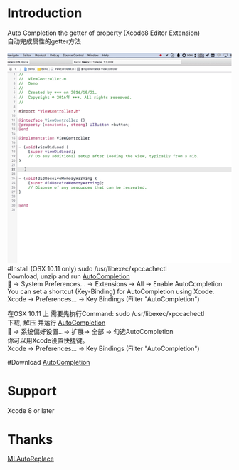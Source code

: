 # Introduction
Auto Completion the getter of property (Xcode8 Editor Extension)
<br/>
自动完成属性的getter方法
<br/>
<br/>
<img  src="demo.gif"  alt="demo.gif" />
#Install
(OSX 10.11 only) sudo /usr/libexec/xpccachectl<br/>
Download, unzip and run <a href ="https://github.com/keepyounger/AutoCompletion/blob/master/AutoCompletion.zip?raw=true"> AutoCompletion </a> <br/>
 -> System Preferences... -> Extensions -> All -> Enable AutoCompletion<br/>
You can set a shortcut (Key-Binding) for AutoCompletion using Xcode.<br/>
Xcode -> Preferences... -> Key Bindings (Filter "AutoCompletion")<br/>

在OSX 10.11 上 需要先执行Command: sudo /usr/libexec/xpccachectl<br/>
下载, 解压 并运行 <a href ="https://github.com/keepyounger/AutoCompletion/blob/master/AutoCompletion.zip?raw=true"> AutoCompletion </a> <br/>
 -> 系统偏好设置...-> 扩展-> 全部 -> 勾选AutoCompletion<br/>
你可以用Xcode设置快捷键。<br/>
Xcode -> Preferences... -> Key Bindings (Filter "AutoCompletion")<br/>

#Download
<a href ="https://github.com/keepyounger/AutoCompletion/blob/master/AutoCompletion.zip?raw=true"> AutoCompletion </a> <br/>

# Support
Xcode 8 or later
# Thanks
<a href ="https://github.com/molon/MLAutoReplace"> MLAutoReplace </a> <br/>
